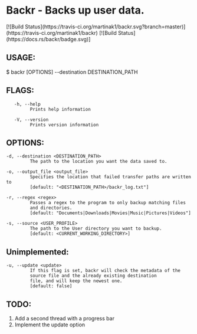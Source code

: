  <h1>Backr - Backs up user data.</h1>
[![Build Status](https://travis-ci.org/martinak1/backr.svg?branch=master)](https://travis-ci.org/martinak1/backr)
[![Build Status](https://docs.rs/backr/badge.svg)]
 
 <h2>USAGE:</h2>
    $ backr [OPTIONS] --destination DESTINATION_PATH

<h2>FLAGS:</h2>

       -h, --help 
             Prints help information 

       -V, --version 
             Prints version information


 <h2>OPTIONS:</h2>

    -d, --destination <DESTINATION_PATH>
             The path to the location you want the data saved to.

    -o, --output_file <output_file>
             Specifies the location that failed transfer paths are written to
             [default: "<DESTINATION_PATH>/backr_log.txt"]

    -r, --regex <regex>
             Passes a regex to the program to only backup matching files
             and directories.
             [default: "Documents|Downloads|Movies|Music|Pictures|Videos"]

    -s, --source <USER_PROFILE>
             The path to the User directory you want to backup.
             [default: <CURRENT_WORKING_DIRECTORY>]

 <h2>Unimplemented:</h2>

    -u, --update <update>
             If this flag is set, backr will check the metadata of the
             source file and the already existing destination
             file, and will keep the newest one.
             [default: false]

 <h2>TODO:</h2>

 1) Add a second thread with a progress bar
 2) Implement the update option
